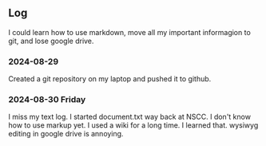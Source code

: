 ## Log

I could learn how to use markdown, move all my important informagion to git, and lose google drive.

### 2024-08-29

Created a git repository on my laptop and pushed it to github.

### 2024-08-30 Friday
I miss my text log. I started document.txt way back at NSCC.
I don't know how to use markup yet. I used a wiki for a long time. I learned that. wysiwyg editing in google drive is annoying.
